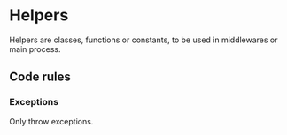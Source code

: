 # Helpers

Helpers are classes, functions or constants, to be used in middlewares or main process.

## Code rules

### Exceptions

Only throw exceptions.

